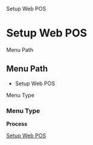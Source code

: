 
Setup Web POS
# Setup Web POS



Menu Path
## Menu Path



- Setup Web POS

Menu Type
### Menu Type

**Process**


[Setup Web POS](../../process-setup-web-pos.md)